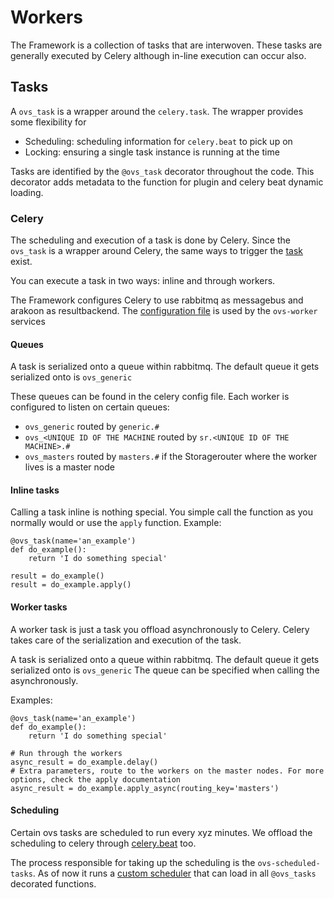 # Workers
The Framework is a collection of tasks that are interwoven. 
These tasks are generally executed by Celery although in-line execution can occur also.

## Tasks
A `ovs_task` is a wrapper around the `celery.task`.
The wrapper provides some flexibility for
- Scheduling: scheduling information for `celery.beat` to pick up on
- Locking: ensuring a single task instance is running at the time

Tasks are identified by the `@ovs_task` decorator throughout the code. This decorator adds metadata to the function
for plugin and celery beat dynamic loading.

### Celery
The scheduling and execution of a task is done by Celery. Since the `ovs_task` is a wrapper around Celery,
the same ways to trigger the [task](https://docs.celeryproject.org/en/latest/userguide/tasks.html) exist.

You can execute a task in two ways: inline and through workers.

The Framework configures Celery to use rabbitmq as messagebus and arakoon as resultbackend.
The [configuration file](https://github.com/openvstorage/framework/blob/develop/ovs/celery_run.py) is used by the `ovs-worker` services

#### Queues
A task is serialized onto a queue within rabbitmq. The default queue it gets serialized onto is `ovs_generic` 

These queues can be found in the celery config file.
Each worker is configured to listen on certain queues:
- `ovs_generic` routed by `generic.#`
- `ovs_<UNIQUE ID OF THE MACHINE` routed by `sr.<UNIQUE ID OF THE MACHINE>.#`
- `ovs_masters` routed by `masters.#` if the Storagerouter where the worker lives is a master node

#### Inline tasks
Calling a task inline is nothing special. You simple call the function as you normally would or use the `apply` function.
Example:
```
@ovs_task(name='an_example')
def do_example():
    return 'I do something special'
    
result = do_example()
result = do_example.apply()
```

#### Worker tasks
A worker task is just a task you offload asynchronously to Celery. Celery takes care of the serialization
and execution of the task.

A task is serialized onto a queue within rabbitmq. The default queue it gets serialized onto is `ovs_generic` 
The queue can be specified when calling the asynchronously.

Examples:

```
@ovs_task(name='an_example')
def do_example():
    return 'I do something special'

# Run through the workers
async_result = do_example.delay()
# Extra parameters, route to the workers on the master nodes. For more options, check the apply documentation
async_result = do_example.apply_async(routing_key='masters')

```

#### Scheduling
Certain ovs tasks are scheduled to run every xyz minutes. We offload the scheduling to celery through [celery.beat](https://docs.celeryproject.org/en/latest/userguide/periodic-tasks.html) too.

The process responsible for taking up the scheduling is the `ovs-scheduled-tasks`. As of now it runs a [custom scheduler](https://github.com/openvstorage/framework/blob/develop/ovs/celery_beat.py) that can load in all `@ovs_tasks` decorated functions.
